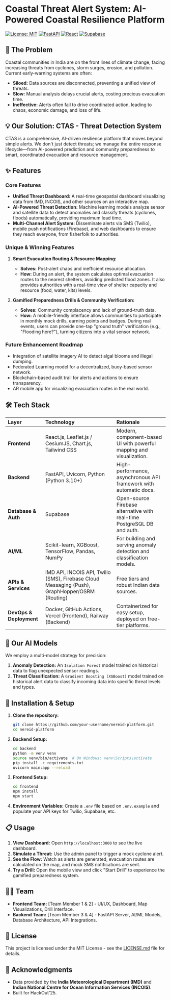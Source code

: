 # Coastal Threat Alert System: AI-Powered Coastal Resilience Platform

[![License: MIT](https://img.shields.io/badge/License-MIT-yellow.svg)](https://opensource.org/licenses/MIT)
[![FastAPI](https://img.shields.io/badge/FastAPI-005571?style=flat&logo=fastapi)](https://fastapi.tiangolo.com/)
[![React](https://img.shields.io/badge/React-20232A?style=flat&logo=react&logoColor=61DAFB)](https://reactjs.org/)
[![Supabase](https://img.shields.io/badge/Supabase-3ECF8E?style=flat&logo=supabase&logoColor=white)](https://supabase.com/)

## 🚨 The Problem

Coastal communities in India are on the front lines of climate change, facing increasing threats from cyclones, storm surges, erosion, and pollution. Current early-warning systems are often:
- **Siloed:** Data sources are disconnected, preventing a unified view of threats.
- **Slow:** Manual analysis delays crucial alerts, costing precious evacuation time.
- **Ineffective:** Alerts often fail to drive coordinated action, leading to chaos, economic damage, and loss of life.

## 💡 Our Solution: CTAS - Threat Detection System

CTAS is a comprehensive, AI-driven resilience platform that moves beyond simple alerts. We don't just detect threats; we manage the entire response lifecycle—from AI-powered prediction and community preparedness to smart, coordinated evacuation and resource management.

## ✨ Features

### Core Features
- **Unified Threat Dashboard:** A real-time geospatial dashboard visualizing data from IMD, INCOIS, and other sources on an interactive map.
- **AI-Powered Threat Detection:** Machine learning models analyze sensor and satellite data to detect anomalies and classify threats (cyclones, floods) automatically, providing maximum lead time.
- **Multi-Channel Alert System:** Disseminate alerts via SMS (Twilio), mobile push notifications (Firebase), and web dashboards to ensure they reach everyone, from fisherfolk to authorities.

### Unique & Winning Features
1.  **Smart Evacuation Routing & Resource Mapping:**
    - **Solves:** Post-alert chaos and inefficient resource allocation.
    - **How:** During an alert, the system calculates optimal evacuation routes to the nearest shelters, avoiding predicted flood zones. It also provides authorities with a real-time view of shelter capacity and resource (food, water, kits) levels.

2.  **Gamified Preparedness Drills & Community Verification:**
    - **Solves:** Community complacency and lack of ground-truth data.
    - **How:** A mobile-friendly interface allows communities to participate in monthly mock drills, earning points and badges. During real events, users can provide one-tap "ground truth" verification (e.g., "Flooding here?"), turning citizens into a vital sensor network.

### Future Enhancement Roadmap
- Integration of satellite imagery AI to detect algal blooms and illegal dumping.
- Federated Learning model for a decentralized, buoy-based sensor network.
- Blockchain-based audit trail for alerts and actions to ensure transparency.
- AR mobile app for visualizing evacuation routes in the real world.

## 🛠️ Tech Stack

| Layer | Technology | Rationale |
| :--- | :--- | :--- |
| **Frontend** | React.js, Leaflet.js / CesiumJS, Chart.js, Tailwind CSS | Modern, component-based UI with powerful mapping and visualization. |
| **Backend** | FastAPI, Uvicorn, Python (Python 3.10+) | High-performance, asynchronous API framework with automatic docs. |
| **Database & Auth** | Supabase | Open-source Firebase alternative with real-time PostgreSQL DB and auth. |
| **AI/ML** | Scikit-learn, XGBoost, TensorFlow, Pandas, NumPy | For building and serving anomaly detection and classification models. |
| **APIs & Services** | IMD API, INCOIS API, Twilio (SMS), Firebase Cloud Messaging (Push), GraphHopper/OSRM (Routing) | Free tiers and robust Indian data sources. |
| **DevOps & Deployment** | Docker, GitHub Actions, Vercel (Frontend), Railway (Backend) | Containerized for easy setup, deployed on free-tier platforms. |

## 🧠 Our AI Models

We employ a multi-model strategy for precision:
1.  **Anomaly Detection:** An `Isolation Forest` model trained on historical data to flag unexpected sensor readings.
2.  **Threat Classification:** A `Gradient Boosting (XGBoost)` model trained on historical alert data to classify incoming data into specific threat levels and types.

## 🚀 Installation & Setup

1.  **Clone the repository:**
    ```bash
    git clone https://github.com/your-username/nereid-platform.git
    cd nereid-platform
    ```

2.  **Backend Setup:**
    ```bash
    cd backend
    python -m venv venv
    source venv/bin/activate  # On Windows: venv\Scripts\activate
    pip install -r requirements.txt
    uvicorn main:app --reload
    ```

3.  **Frontend Setup:**
    ```bash
    cd frontend
    npm install
    npm start
    ```

4.  **Environment Variables:** Create a `.env` file based on `.env.example` and populate your API keys for Twilio, Supabase, etc.

## 📋 Usage

1.  **View Dashboard:** Open `http://localhost:3000` to see the live dashboard.
2.  **Simulate a Threat:** Use the admin panel to trigger a mock cyclone alert.
3.  **See the Flow:** Watch as alerts are generated, evacuation routes are calculated on the map, and mock SMS notifications are sent.
4.  **Try a Drill:** Open the mobile view and click "Start Drill" to experience the gamified preparedness system.

## 👨‍💻 Team

*   **Frontend Team:** [Team Member 1 & 2] - UI/UX, Dashboard, Map Visualizations, Drill Interface.
*   **Backend Team:** [Team Member 3 & 4] - FastAPI Server, AI/ML Models, Database Architecture, API Integrations.

## 📄 License

This project is licensed under the MIT License - see the [LICENSE.md](LICENSE.md) file for details.

## 🙏 Acknowledgments

- Data provided by the **India Meteorological Department (IMD)** and **Indian National Centre for Ocean Information Services (INCOIS)**.
- Built for HackOut'25.
